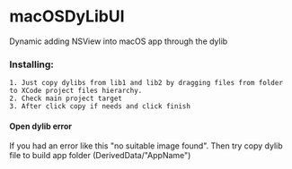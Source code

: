 # macOSDyLibUI
Dynamic adding NSView into macOS app through the dylib

### Installing:
```
1. Just copy dylibs from lib1 and lib2 by dragging files from folder to XCode project files hierarchy.
2. Check main project target
3. After click copy if needs and click finish
```

#### Open dylib error
If you had an error like this "no suitable image found".
Then try copy dylib file to build app folder (DerivedData/"AppName")
